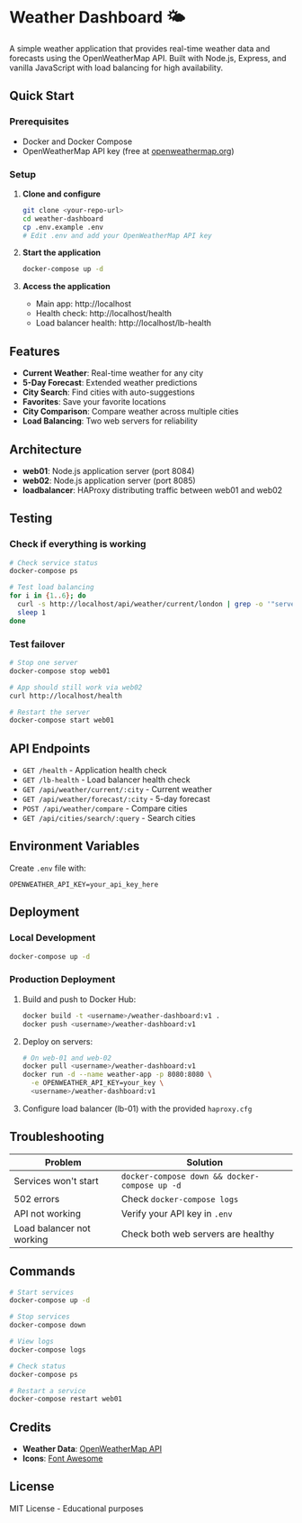 # Weather Dashboard 🌤️

A simple weather application that provides real-time weather data and forecasts using the OpenWeatherMap API. Built with Node.js, Express, and vanilla JavaScript with load balancing for high availability.

## Quick Start

### Prerequisites
- Docker and Docker Compose
- OpenWeatherMap API key (free at [openweathermap.org](https://openweathermap.org/api))

### Setup

1. **Clone and configure**
   ```bash
   git clone <your-repo-url>
   cd weather-dashboard
   cp .env.example .env
   # Edit .env and add your OpenWeatherMap API key
   ```

2. **Start the application**
   ```bash
   docker-compose up -d
   ```

3. **Access the application**
   - Main app: http://localhost
   - Health check: http://localhost/health
   - Load balancer health: http://localhost/lb-health

## Features

- **Current Weather**: Real-time weather for any city
- **5-Day Forecast**: Extended weather predictions  
- **City Search**: Find cities with auto-suggestions
- **Favorites**: Save your favorite locations
- **City Comparison**: Compare weather across multiple cities
- **Load Balancing**: Two web servers for reliability

## Architecture

- **web01**: Node.js application server (port 8084)
- **web02**: Node.js application server (port 8085)  
- **loadbalancer**: HAProxy distributing traffic between web01 and web02

## Testing

### Check if everything is working
```bash
# Check service status
docker-compose ps

# Test load balancing
for i in {1..6}; do
  curl -s http://localhost/api/weather/current/london | grep -o '"server_id":"[^"]*"'
  sleep 1
done
```

### Test failover
```bash
# Stop one server
docker-compose stop web01

# App should still work via web02
curl http://localhost/health

# Restart the server
docker-compose start web01
```

## API Endpoints

- `GET /health` - Application health check
- `GET /lb-health` - Load balancer health check
- `GET /api/weather/current/:city` - Current weather
- `GET /api/weather/forecast/:city` - 5-day forecast
- `POST /api/weather/compare` - Compare cities
- `GET /api/cities/search/:query` - Search cities

## Environment Variables

Create `.env` file with:
```
OPENWEATHER_API_KEY=your_api_key_here
```

## Deployment

### Local Development
```bash
docker-compose up -d
```

### Production Deployment
1. Build and push to Docker Hub:
   ```bash
   docker build -t <username>/weather-dashboard:v1 .
   docker push <username>/weather-dashboard:v1
   ```

2. Deploy on servers:
   ```bash
   # On web-01 and web-02
   docker pull <username>/weather-dashboard:v1
   docker run -d --name weather-app -p 8080:8080 \
     -e OPENWEATHER_API_KEY=your_key \
     <username>/weather-dashboard:v1
   ```

3. Configure load balancer (lb-01) with the provided `haproxy.cfg`

## Troubleshooting

| Problem | Solution |
|---------|----------|
| Services won't start | `docker-compose down && docker-compose up -d` |
| 502 errors | Check `docker-compose logs` |
| API not working | Verify your API key in `.env` |
| Load balancer not working | Check both web servers are healthy |

## Commands

```bash
# Start services
docker-compose up -d

# Stop services  
docker-compose down

# View logs
docker-compose logs

# Check status
docker-compose ps

# Restart a service
docker-compose restart web01
```

## Credits

- **Weather Data**: [OpenWeatherMap API](https://openweathermap.org/)
- **Icons**: [Font Awesome](https://fontawesome.com/)

## License

MIT License - Educational purposes